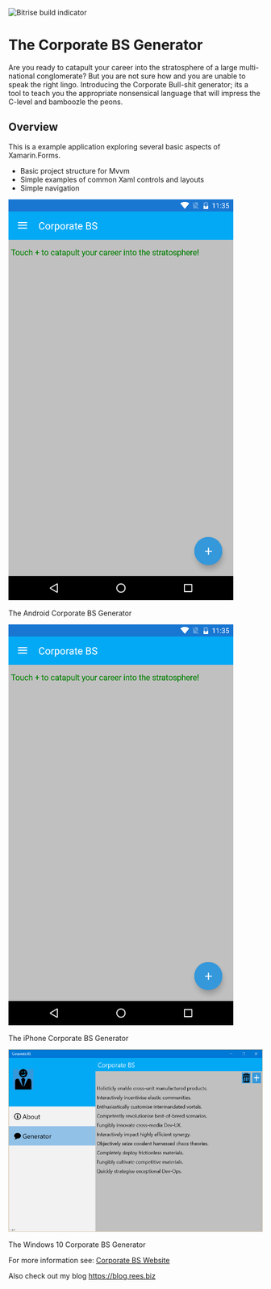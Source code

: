 ![Bitrise build indicator](https://www.bitrise.io/app/c52a8d7f702c7c23.svg?token=JbSXtZrOqLvKoqqpqB57DQ&branch=master "Bitrise Build indicator")

# The Corporate BS Generator
Are you ready to catapult your career into the stratosphere of a large multi-national conglomerate?  But you are not sure how and you are unable to speak the right lingo.  Introducing the Corporate Bull-shit generator; its a tool to teach you the appropriate nonsensical language that will impress the C-level and bamboozle the peons.

## Overview
This is a example application exploring several basic aspects of Xamarin.Forms.
+ Basic project structure for Mvvm
+ Simple examples of common Xaml controls and layouts
+ Simple navigation


![Android Screenshot](https://github.com/Benrnz/CorporateBsGenerator/blob/develop/Droid/Resources/drawable-xhdpi/Screenshot1.png?raw=true "The Android Corporate BS Generator")

The Android Corporate BS Generator


![iPhone Screenshot](https://github.com/Benrnz/CorporateBsGenerator/blob/develop/Droid/Resources/drawable-xhdpi/Screenshot1.png?raw=true "The iPhone Corporate BS Generator")

The iPhone Corporate BS Generator


![Windows Screenshot](https://github.com/Benrnz/CorporateBsGenerator/blob/develop/Uwp/StoreAssets/2016-06-12%20(1).png?raw=true "The Windows 10 Corporate BS Generator")

The Windows 10 Corporate BS Generator

For more information see: [Corporate BS Website](http://blog.rees.biz/p/corporate-bs-generator.html "Corporate BS Generator Website")

Also check out my blog https://blog.rees.biz 
